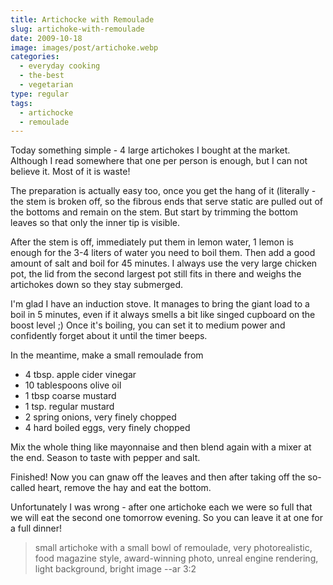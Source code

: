 ```yaml
---
title: Artichocke with Remoulade
slug: artichoke-with-remoulade
date: 2009-10-18
image: images/post/artichoke.webp
categories: 
  - everyday cooking
  - the-best
  - vegetarian
type: regular
tags: 
  - artichocke
  - remoulade
---
```


Today something simple - 4 large artichokes I bought at the market. Although I read somewhere that one per person is enough, but I can not believe it. Most of it is waste!

The preparation is actually easy too, once you get the hang of it (literally - the stem is broken off, so the fibrous ends that serve static are pulled out of the bottoms and remain on the stem. But start by trimming the bottom leaves so that only the inner tip is visible.

After the stem is off, immediately put them in lemon water, 1 lemon is enough for the 3-4 liters of water you need to boil them. Then add a good amount of salt and boil for 45 minutes. I always use the very large chicken pot, the lid from the second largest pot still fits in there and weighs the artichokes down so they stay submerged.

I'm glad I have an induction stove. It manages to bring the giant load to a boil in 5 minutes, even if it always smells a bit like singed cupboard on the boost level ;) Once it's boiling, you can set it to medium power and confidently forget about it until the timer beeps.

In the meantime, make a small remoulade from

* 4 tbsp. apple cider vinegar 
* 10 tablespoons olive oil 
* 1 tbsp coarse mustard 
* 1 tsp. regular mustard 
* 2 spring onions, very finely chopped 
* 4 hard boiled eggs, very finely chopped

Mix the whole thing like mayonnaise and then blend again with a mixer at the end. Season to taste with pepper and salt.

Finished! Now you can gnaw off the leaves and then after taking off the so-called heart, remove the hay and eat the bottom.

Unfortunately I was wrong - after one artichoke each we were so full that we will eat the second one tomorrow evening. So you can leave it at one for a full dinner!

> small artichoke with a small bowl of remoulade, very photorealistic, food magazine style, award-winning photo, unreal engine rendering, light background, bright image --ar 3:2